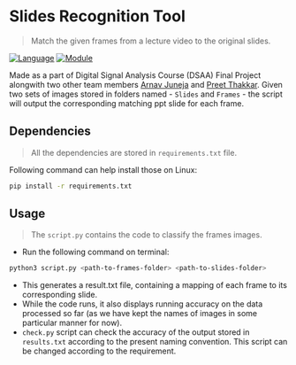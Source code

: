 # Slides Recognition Tool
> Match the given frames from a lecture video to the original slides.

[![Language](https://img.shields.io/badge/language-python3-blue.svg?style=flat)](https://www.python.org)
[![Module](https://img.shields.io/badge/module-opencv-brightgreen.svg?style=flat)](https://pypi.org/project/opencv-python/)

Made as a part of Digital Signal Analysis Course (DSAA) Final Project alongwith two other team members [Arnav Juneja](https://github.com/vivacejr/) and [Preet Thakkar](https://github.com/preet021). Given two sets of images stored in folders named - `Slides` and `Frames` - the script will output the corresponding matching ppt slide for each frame.

## Dependencies
>All the dependencies are stored in `requirements.txt` file. 

Following command can help install those on Linux:

```sh
pip install -r requirements.txt
```

## Usage
> The `script.py` contains the code to classify the frames images.
- Run the following command on terminal:
```sh
python3 script.py <path-to-frames-folder> <path-to-slides-folder>
```
- This generates a result.txt file, containing a mapping of each frame to its corresponding slide.
- While the code runs, it also displays running accuracy on the data processed so far (as we have kept the names of images in some particular manner for now).
- `check.py` script can check the accuracy of the output stored in `results.txt` according to the present naming convention. This script can be changed according to the requirement.